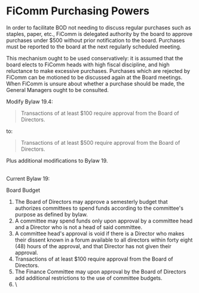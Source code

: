 # FiComm Purchasing Powers

In order to facilitate BOD not needing to discuss regular purchases such as staples, paper, etc., FiComm is delegated authority by the board to approve purchases under $500 without prior notification to the board. Purchases must be reported to the board at the next regularly scheduled meeting. 

This mechanism ought to be used conservatively: it is assumed that the board elects to FiComm heads with high fiscal discipline, and high reluctance to make excessive purchases. Purchases which are rejected by FiComm can be motioned to be discussed again at the Board meetings. When FiComm is unsure about whether a purchase should be made, the General Managers ought to be consulted. 


Modify Bylaw 19.4:

> Transactions of at least $100 require approval from the Board of Directors.

to:

> Transactions of at least $500 require approval from the Board of Directors.

Plus additional modifications to Bylaw 19.


\
Current Bylaw 19: 


Board Budget


1. The Board of Directors may approve a semesterly budget that authorizes committees to spend funds according to the committee's purpose as defined by bylaw.
2. A committee may spend funds only upon approval by a committee head and a Director who is not a head of said committee.
3. A committee head's approval is void if there is a Director who makes their dissent known in a forum available to all directors within forty eight (48) hours of the approval, and that Director has not given their approval.
4. Transactions of at least $100 require approval from the Board of Directors.
5. The Finance Committee may upon approval by the Board of Directors add additional restrictions to the use of committee budgets.
6. \